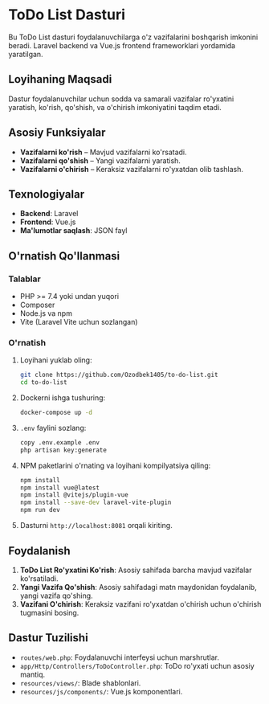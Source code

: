 # ToDo List Dasturi

Bu ToDo List dasturi foydalanuvchilarga o'z vazifalarini boshqarish imkonini beradi. Laravel backend va Vue.js frontend frameworklari yordamida yaratilgan.

## Loyihaning Maqsadi

Dastur foydalanuvchilar uchun sodda va samarali vazifalar ro'yxatini yaratish, ko'rish, qo'shish, va o'chirish imkoniyatini taqdim etadi.

## Asosiy Funksiyalar

- **Vazifalarni ko'rish** – Mavjud vazifalarni ko'rsatadi.
- **Vazifalarni qo'shish** – Yangi vazifalarni yaratish.
- **Vazifalarni o'chirish** – Keraksiz vazifalarni ro'yxatdan olib tashlash.

## Texnologiyalar

- **Backend**: Laravel
- **Frontend**: Vue.js
- **Ma'lumotlar saqlash**: JSON fayl

## O'rnatish Qo'llanmasi

### Talablar

- PHP >= 7.4 yoki undan yuqori
- Composer
- Node.js va npm
- Vite (Laravel Vite uchun sozlangan)

### O'rnatish

1. Loyihani yuklab oling:

    ```bash
    git clone https://github.com/Ozodbek1405/to-do-list.git
    cd to-do-list
    ```

2. Dockerni ishga tushuring:

    ```bash
    docker-compose up -d
    ```

3. `.env` faylini sozlang:

    ```bash
    copy .env.example .env
    php artisan key:generate
    ```

4. NPM paketlarini o'rnating va loyihani kompilyatsiya qiling:

    ```bash
    npm install
    npm install vue@latest
    npm install @vitejs/plugin-vue
    npm install --save-dev laravel-vite-plugin
    npm run dev
    ```

6. Dasturni `http://localhost:8081` orqali kiriting.

## Foydalanish

1. **ToDo List Ro'yxatini Ko'rish**: Asosiy sahifada barcha mavjud vazifalar ko'rsatiladi.
2. **Yangi Vazifa Qo'shish**: Asosiy sahifadagi matn maydonidan foydalanib, yangi vazifa qo'shing.
3. **Vazifani O'chirish**: Keraksiz vazifani ro'yxatdan o'chirish uchun o'chirish tugmasini bosing.

## Dastur Tuzilishi

- `routes/web.php`: Foydalanuvchi interfeysi uchun marshrutlar.
- `app/Http/Controllers/ToDoController.php`: ToDo ro'yxati uchun asosiy mantiq.
- `resources/views/`: Blade shablonlari.
- `resources/js/components/`: Vue.js komponentlari.
